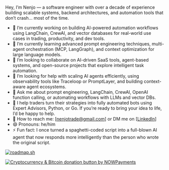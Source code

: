 Hey, I’m Nenjo — a software engineer with over a decade of experience building scalable systems, backend architectures, and automation tools that don’t crash… most of the time.

- 🔭 I’m currently working on building AI-powered automation workflows using LangChain, CrewAI, and vector databases for real-world use cases in trading, productivity, and dev tools.
- 🌱 I’m currently learning advanced prompt engineering techniques, multi-agent orchestration (MCP, LangGraph), and context optimization for large language models.
- 👯 I’m looking to collaborate on AI-driven SaaS tools, agent-based systems, and open-source projects that explore intelligent task automation.
- 🤔 I’m looking for help with scaling AI agents efficiently, using observability tools like Traceloop or PromptLayer, and building context-aware agent ecosystems.
- 💬 Ask me about prompt engineering, LangChain, CrewAI, OpenAI function calling, or automating workflows with LLMs and vector DBs.
- 🧠 I help traders turn their strategies into fully automated bots using Expert Advisors, Python, or Go. If you’re ready to bring your idea to life, I’d be happy to help.
- 📩 How to reach me: [nenjotrade@gmail.com] or DM me on [[LinkedIn](https://www.linkedin.com/in/renenjo-valente-4435b941/)]
- 😄 Pronouns: he/him
- ⚡ Fun fact: I once turned a spaghetti-coded script into a full-blown AI agent that now responds more intelligently than the person who wrote the original script.

[![roadmap.sh](https://roadmap.sh/card/tall/659ca728ae22c12523469d90?variant=dark&roadmaps=frontend%2Cbackend%2Cai-engineer%2Cprompt-engineering)](https://roadmap.sh)

<a href="https://nowpayments.io/donation/nenjotrades" target="_blank" rel="noreferrer noopener">
  <img src="https://nowpayments.io/images/embeds/donation-button-white.svg" alt="Cryptocurrency & Bitcoin donation button by NOWPayments" />
</a>

<!--
**nenjotsu/nenjotsu** is a ✨ _special_ ✨ repository because its `README.md` (this file) appears on your GitHub profile.

Here are some ideas to get you started:

- 🔭 I’m currently working on ...
- 🌱 I’m currently learning ...
- 👯 I’m looking to collaborate on ...
- 🤔 I’m looking for help with ...
- 💬 Ask me about ...
- 📫 How to reach me: ...
- 😄 Pronouns: ...
- ⚡ Fun fact: ...
-->
